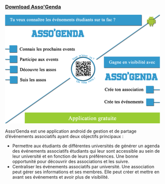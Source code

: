 ### <a href="https://github.com/Bouquet2/AssoGenda/releases/download/1.0.0-beta.1/assogenda-1.0.0-beta.1.apk">Download Asso'Genda</a>

![](/diagrams/flyer.png)

Asso’Genda est une application android de gestion et de partage d’événements associatifs ayant deux objectifs principaux :  

  - Permettre aux étudiants de différentes universités de générer un agenda des événements associatifs étudiants qui leur sont    accessible au sein de leur université et en fonction de leurs préférences. Une bonne opportunité pour découvrir des associations et les suivre.
  - Centraliser les événements associatifs par université. Une association peut gérer ses informations et ses membres. Elle peut créer et mettre en avant ses événements et avoir plus de visibilité.
